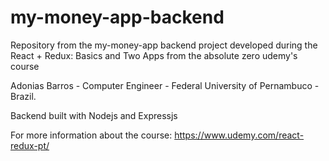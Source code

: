 # my-money-app-backend

<p>Repository from the my-money-app backend project developed during the React + Redux: Basics and Two Apps from the absolute zero udemy's course</p>

<p>Adonias Barros - Computer Engineer - Federal University of Pernambuco - Brazil.</p>

Backend built with Nodejs and Expressjs


For more information about the course: https://www.udemy.com/react-redux-pt/
